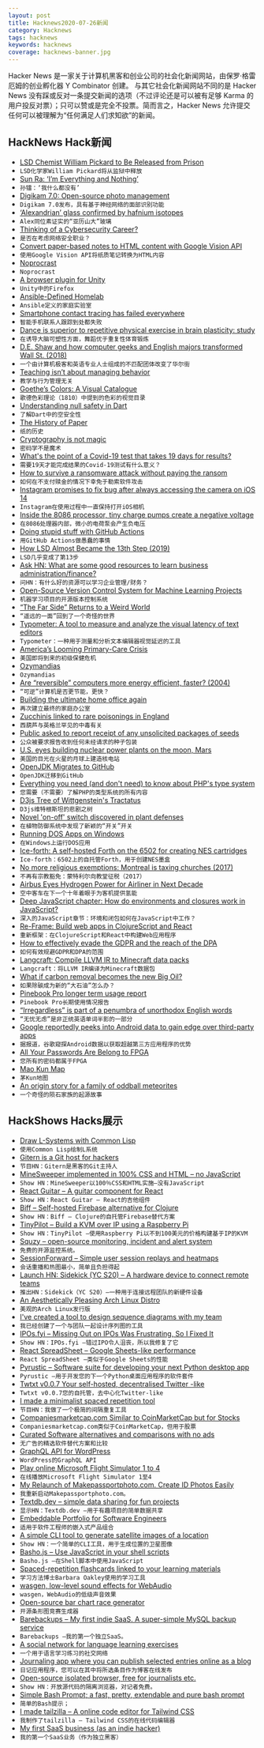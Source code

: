```yaml
---
layout: post
title: Hacknews2020-07-26新闻
category: Hacknews
tags: hacknews
keywords: hacknews
coverage: hacknews-banner.jpg
---
```


Hacker News 是一家关于计算机黑客和创业公司的社会化新闻网站，由保罗·格雷厄姆的创业孵化器 Y Combinator 创建。
与其它社会化新闻网站不同的是 Hacker News 没有踩或反对一条提交新闻的选项（不过评论还是可以被有足够 Karma 的用户投反对票）；只可以赞或是完全不投票。简而言之，Hacker News 允许提交任何可以被理解为“任何满足人们求知欲”的新闻。

## HackNews Hack新闻


- [LSD Chemist William Pickard to Be Released from Prison](https://www.psymposia.com/magazine/william-leonard-pickard-lsd/)
- `LSD化学家William Pickard将从监狱中释放`
- [Sun Ra: ‘I’m Everything and Nothing’](https://www.nybooks.com/articles/2020/07/23/sun-ra-everything-nothing/)
- `孙镭：‘我什么都没有’`
- [Digikam 7.0: Open-source photo management](https://www.digikam.org/news/2020-07-19-7.0.0_release_announcement/)
- `Digikam 7.0发布，具有基于神经网络的面部识别功能`
- [‘Alexandrian’ glass confirmed by hafnium isotopes](https://www.nature.com/articles/s41598-020-68089-w)
- `Alex同位素证实的“亚历山大”玻璃`
- [Thinking of a Cybersecurity Career?](https://krebsonsecurity.com/2020/07/thinking-of-a-cybersecurity-career-read-this/)
- `是否在考虑网络安全职业？`
- [Convert paper-based notes to HTML content with Google Vision API](https://itnext.io/convert-paper-based-notes-to-html-content-with-google-vision-api-e398fdb45cb9)
- `使用Google Vision API将纸质笔记转换为HTML内容`
- [Noprocrast](https://tutswiki.com/noprocrast/)
- `Noprocrast`
- [A browser plugin for Unity](https://blog.mozvr.com/a-browser-plugin-for-unity/)
- `Unity中的Firefox`
- [Ansible-Defined Homelab](https://0xc45.com/blog/ansible-defined-homelab/)
- `Ansible定义的家庭实验室`
- [Smartphone contact tracing has failed everywhere](https://eclecticlight.co/2020/07/25/smartphone-contact-tracing-has-failed-everywhere/)
- `智能手机联系人跟踪到处都失败`
- [Dance is superior to repetitive physical exercise in brain plasticity: study](https://journals.plos.org/plosone/article?id=10.1371/journal.pone.0196636)
- `在诱导大脑可塑性方面，舞蹈优于重复性体育锻炼`
- [D.E. Shaw and how computer geeks and English majors transformed Wall St. (2018)](https://nymag.com/intelligencer/2018/01/d-e-shaw-the-first-great-quant-hedge-fund.html)
- `一个由计算机极客和英语专业人士组成的不匹配团体改变了华尔街`
- [Teaching isn’t about managing behavior](https://www.theatlantic.com/education/archive/2020/07/reality-pedagogy-teaching-form-protest/614554/)
- `教学与行为管理无关`
- [Goethe’s Colors: A Visual Catalogue](https://www.c82.net/work/?id=380)
- `歌德色彩理论（1810）中提到的色彩的视觉目录`
- [Understanding null safety in Dart](https://dart.dev/null-safety/understanding-null-safety)
- `了解Dart中的空安全性`
- [The History of Paper](https://www.papersizes.org/paper-history-overview.htm)
- `纸的历史`
- [Cryptography is not magic](http://loup-vaillant.fr/articles/crypto-is-not-magic)
- `密码学不是魔术`
- [What's the point of a Covid-19 test that takes 19 days for results?](https://www.buzzfeednews.com/article/davidmack/coronavirus-testing-delays-backlog)
- `需要19天才能完成结果的Covid-19测试有什么意义？`
- [How to survive a ransomware attack without paying the ransom](https://www.bloomberg.com/news/features/2020-07-23/how-to-survive-ransomware-attack-without-paying-ransom)
- `如何在不支付赎金的情况下幸免于勒索软件攻击`
- [Instagram promises to fix bug after always accessing the camera on iOS 14](https://9to5mac.com/2020/07/25/instagram-promises-to-fix-bug-after-being-exposed-by-always-accessing-the-camera-on-ios-14/)
- `Instagram在使用过程中一直保持打开iOS相机`
- [Inside the 8086 processor, tiny charge pumps create a negative voltage](http://www.righto.com/2020/07/inside-8086-processor-tiny-charge-pumps.html)
- `在8086处理器内部，微小的电荷泵会产生负电压`
- [Doing stupid stuff with GitHub Actions](https://devopsdirective.com/posts/2020/07/stupid-github-actions/)
- `用GitHub Actions做愚蠢的事情`
- [How LSD Almost Became the 13th Step (2019)](https://prohbtd.com/read/alcoholics-anonymous-how-lsd-almost-became-the-13th-step/)
- `LSD几乎变成了第13步`
- [Ask HN: What are some good resources to learn business administration/finance?](item?id=23947818)
- `问HN：有什么好的资源可以学习企业管理/财务？`
- [Open-Source Version Control System for Machine Learning Projects](https://dvc.org/)
- `机器学习项目的开源版本控制系统`
- [“The Far Side” Returns to a Weird World](https://www.newyorker.com/culture/culture-desk/the-far-side-returns-to-a-weird-world)
- `“遥远的一面”回到了一个奇怪的世界`
- [Typometer: A tool to measure and analyze the visual latency of text editors](https://pavelfatin.com/typometer/)
- `Typometer：一种用于测量和分析文本编辑器视觉延迟的工具`
- [America’s Looming Primary-Care Crisis](https://www.newyorker.com/science/medical-dispatch/americas-looming-primary-care-crisis)
- `美国即将到来的初级保健危机`
- [Ozymandias](https://www.poetryfoundation.org/poems/46565/ozymandias)
- `Ozymandias`
- [Are “reversible” computers more energy efficient, faster? (2004)](https://www.eetimes.com/are-reversible-computers-more-energy-efficient-faster/)
- `“可逆”计算机是否更节能，更快？ `
- [Building the ultimate home office again](https://www.troyhunt.com/building-the-ultimate-home-office-again/)
- `再次建立最终的家庭办公室`
- [Zucchinis linked to rare poisonings in England](https://www.foodsafetynews.com/2020/07/zucchinis-linked-to-rare-poisonings-in-england/)
- `西葫芦与英格兰罕见的中毒有关`
- [Public asked to report receipt of any unsolicited packages of seeds](http://www.vdacs.virginia.gov//press-releases-200724-seeds.shtml)
- `公众被要求报告收到任何未经请求的种子包装`
- [U.S. eyes building nuclear power plants on the moon, Mars](https://time.com/5871667/nuclear-power-plant-moon/)
- `美国的目光在火星的月球上建造核电站`
- [OpenJDK Migrates to GitHub](https://www.infoq.com/news/2020/07/openjdk-github-migration/)
- `OpenJDK迁移到GitHub`
- [Everything you need (and don't need) to know about PHP's type system](https://thephp.website/en/issue/php-type-system/)
- `您需要（不需要）了解PHP的类型系统的所有内容`
- [D3js Tree of Wittgenstein's Tractatus](https://pbellon.github.io/tractatus-tree/#/)
- `D3js维特根斯坦的悲剧之树`
- [Novel 'on-off' switch discovered in plant defenses](https://phys.org/news/2020-07-on-off-defenses.html)
- `在植物防御系统中发现了新颖的“开关”开关`
- [Running DOS Apps on Windows](https://gekk.info/articles/dosapps.html)
- `在Windows上运行DOS应用`
- [Ice-forth: A self-hosted Forth on the 6502 for creating NES cartridges](https://github.com/RussellSprouts/ice-forth)
- `Ice-forth：6502上的自托管Forth，用于创建NES墨盒`
- [No more religious exemptions: Montreal is taxing churches (2017)](https://montreal.ctvnews.ca/mobile/no-more-religious-exemptions-montreal-is-taxing-churches-1.3415164)
- `不再有宗教豁免：蒙特利尔向教堂征税（2017）`
- [Airbus Eyes Hydrogen Power for Airliner in Next Decade](https://www.ainonline.com/aviation-news/air-transport/2020-07-21/airbus-eyes-hydrogen-power-airliner-next-decade)
- `空中客车在下一个十年着眼于为客机提供氢能`
- [Deep JavaScript chapter: How do environments and closures work in JavaScript?](https://exploringjs.com/deep-js/ch_environments.html)
- `深入的JavaScript章节：环境和闭包如何在JavaScript中工作？`
- [Re-Frame: Build web apps in ClojureScript and React](http://day8.github.io/re-frame/)
- `重新框架：在ClojureScript和React中构建Web应用程序`
- [How to effectively evade the GDPR and the reach of the DPA](https://blog.zoller.lu/2020/05/how-to-effectively-evade-gdpr-and-reach.html)
- `如何有效规避GDPR和DPA的范围`
- [Langcraft: Compile LLVM IR to Minecraft data packs](https://github.com/SuperTails/langcraft)
- `Langcraft：将LLVM IR编译为Minecraft数据包`
- [What if carbon removal becomes the new Big Oil?](https://www.economist.com/the-world-if/2020/07/04/what-if-carbon-removal-becomes-the-new-big-oil)
- `如果除碳成为新的“大石油”怎么办？`
- [Pinebook Pro longer term usage report](https://nibblestew.blogspot.com/2020/07/pinebook-pro-longer-term-usage-report.html)
- `Pinebook Pro长期使用情况报告`
- [“Irregardless” is part of a penumbra of unorthodox English words](https://www.economist.com/books-and-arts/2020/07/25/the-shadowlands-of-language)
- `“无忧无虑”是非正统英语单词半影的一部分`
- [Google reportedly peeks into Android data to gain edge over third-party apps](https://arstechnica.com/tech-policy/2020/07/android-user-data-gives-google-edge-over-third-party-apps-report-says/)
- `据报道，谷歌窥探Android数据以获取超越第三方应用程序的优势`
- [All Your Passwords Are Belong to FPGA](https://hackaday.com/2020/05/15/all-your-passwords-are-belong-to-fpga/)
- `您所有的密码都属于FPGA`
- [Mao Kun Map](https://en.wikipedia.org/wiki/Mao_Kun_map)
- `茅Kun地图`
- [An origin story for a family of oddball meteorites](https://phys.org/news/2020-07-story-family-oddball-meteorites.html)
- `一个奇怪的陨石家族的起源故事`


## HackShows Hacks展示

- [ Draw L-Systems with Common Lisp](https://github.com/FdelMazo/cl-aristid)
- `使用Common Lisp绘制L系统`
- [ Gitern is a Git host for hackers](https://gitern.com)
- `节目HN：Gitern是黑客的Git主持人`
- [ MineSweeper implemented in 100% CSS and HTML – no JavaScript](https://github.com/propjockey/css-sweeper#readme)
- `Show HN：MineSweeper以100％CSS和HTML实施–没有JavaScript`
- [ React Guitar – A guitar component for React](https://react-guitar.com)
- `Show HN：React Guitar – React的吉他组件`
- [ Biff – Self-hosted Firebase alternative for Clojure](https://findka.com/biff/)
- `Show HN：Biff – Clojure的自托管Firebase替代方案`
- [ TinyPilot – Build a KVM over IP using a Raspberry Pi](https://mtlynch.io/tinypilot/)
- `Show HN：TinyPilot –使用Raspberry Pi以不到100美元的价格构建基于IP的KVM`
- [ Squzy – open-source monitoring, incident and alert system](https://github.com/squzy/squzy)
- `免费的开源监控系统。 `
- [ SessionForward – Simple user session replays and heatmaps](https://www.sessionforward.com/)
- `会话重播和热图最小，简单且负担得起`
- [Launch HN: Sidekick (YC S20) – A hardware device to connect remote teams](item?id=23928666)
- `推出HN：Sidekick（YC S20）–一种用于连接远程团队的新硬件设备`
- [ An Aesthetically Pleasing Arch Linux Distro](https://archcraft-os.github.io/)
- `美观的Arch Linux发行版`
- [ I've created a tool to design sequence diagrams with my team](https://diagrams.menduz.com)
- `我已经创建了一个与团队一起设计序列图的工具`
- [ IPOs.fyi – Missing Out on IPOs Was Frustrating, So I Fixed It](https://ipos.fyi)
- `Show HN：IPOs.fyi –错过IPO令人沮丧，所以我修复了它`
- [ React SpreadSheet – Google Sheets-like performance](http://rowsncolumns.app)
- `React SpreadSheet –类似于Google Sheets的性能`
- [ Pyrustic – Software suite for developing your next Python desktop app](https://pyrustic.github.io)
- `Pyrustic –用于开发您的下一个Python桌面应用程序的软件套件`
- [ Twtxt v0.0.7 Your self-hosted, decentralised Twitter -like](https://github.com/prologic/twtxt/releases/tag/0.0.7)
- `Twtxt v0.0.7您的自托管，去中心化Twitter-like`
- [ I made a minimalist spaced repetition tool](https://memordo.com)
- `节目HN：我做了一个极简的间隔重复工具`
- [ Companiesmarketcap.com Similar to CoinMarketCap but for Stocks](https://companiesmarketcap.com/)
- `Companiesmarketcap.com类似于CoinMarketCap，但用于股票`
- [ Curated Software alternatives and comparisons with no ads](https://hackerspad.net/)
- `无广告的精选软件替代方案和比较`
- [ GraphQL API for WordPress](https://github.com/GraphQLAPI/graphql-api)
- `WordPress的GraphQL API`
- [ Play online Microsoft Flight Simulator 1 to 4](https://github.com/s-macke/FSHistory)
- `在线播放Microsoft Flight Simulator 1至4`
- [ My Relaunch of Makepassportphoto.com. Create ID Photos Easily](https://makepassportphoto.com/)
- `我重新启动Makepassportphoto.com。`
- [ Textdb.dev – simple data sharing for fun projects](https://textdb.dev)
- `显示HN：Textdb.dev –用于有趣项目的简单数据共享`
- [ Embeddable Portfolio for Software Engineers](https://hyperlog.io)
- `适用于软件工程师的嵌入式产品组合`
- [ A simple CLI tool to generate satellite images of a location](https://github.com/plant99/felicette)
- `Show HN：一个简单的CLI工具，用于生成位置的卫星图像`
- [ Basho.js – Use JavaScript in your shell scripts](https://www.bashojs.org)
- `Basho.js –在Shell脚本中使用JavaScript`
- [ Spaced-repetition flashcards linked to your learning materials](https://www.iDoRecall.com/)
- `学习方法博士Barbara Oakley使用的学习工具`
- [ wasgen, low-level sound effects for WebAudio](https://github.com/andyhall/wasgen)
- `wasgen，WebAudio的低级声音效果`
- [ Open-source bar chart race generator](https://fabdevgit.github.io/barchartrace/)
- `开源条形图竞赛生成器`
- [ Barebackups – My first indie SaaS. A super-simple MySQL backup service](http://barebackups.com/)
- `Barebackups –我的第一个独立SaaS。`
- [ A social network for language learning exercises](https://stessaluna.com)
- `一个用于语言学习练习的社交网络`
- [ Journaling app where you can publish selected entries online as a blog](https://apps.apple.com/us/app/id1512723406)
- `日记应用程序，您可以在其中将所选条目作为博客在线发布`
- [ Open-source isolated browser, free for journalists etc.](https://github.com/dosyago/BrowserGap)
- `Show HN：开放源代码的隔离浏览器，对记者免费。`
- [ Simple Bash Prompt; a fast, pretty, extendable and pure bash prompt](https://github.com/brujoand/sbp)
- `简单的Bash提示；`
- [ I made tailzilla – A online code editor for Tailwind CSS](https://tailzilla.app/)
- `我制作了tailzilla – Tailwind CSS的在线代码编辑器`
- [ My first SaaS business (as an indie hacker)](https://www.dpulls.com/)
- `我的第一个SaaS业务（作为独立黑客）`

